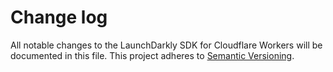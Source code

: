 Change log
================================================

All notable changes to the LaunchDarkly SDK for Cloudflare Workers will be documented in this file. This project adheres to [Semantic Versioning](https://semver.org).
